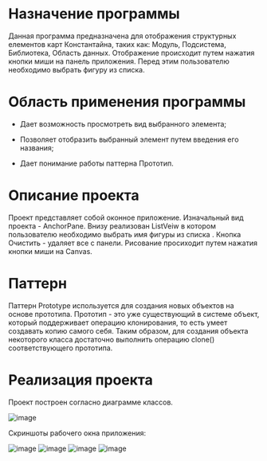 # Назначение программы 

Данная программа предназначена для отображения структурных елементов карт Константайна, таких как: Модуль, Подсистема, Библиотека, Область данных. Отображение происходит путем нажатия кнопки миши на панель приложения. Перед этим пользователю необходимо выбрать фигуру из списка.

# Область применения программы

* Дает возможность просмотреть вид выбранного элемента;

* Позволяет отобразить выбранный элемент путем введения его названия;

* Дает понимание работы паттерна Прототип.

# Описание проекта

Проект представляет собой оконное приложение. Изначальный вид проекта - AnchorPane. Внизу реализован ListVeiw в котором пользователю необходимо выбрать имя фигуры из списка . Кнопка Очистить - удаляет все с панели. Рисование просиходит путем нажатия кнопки миши на Canvas.

# Паттерн

Паттерн Prototype используется для создания новых объектов на основе прототипа. Прототип - это уже существующий в системе объект, который поддерживает операцию клонирования, то есть умеет создавать копию самого себя. Таким образом, для создания объекта некоторого класса достаточно выполнить операцию clone() соответствующего прототипа.

# Реализация проекта

Проект построен согласно диаграмме классов.

![image](https://user-images.githubusercontent.com/80450495/120317148-f2667680-c2e6-11eb-8634-69cc00ac108b.png)

Скриншоты рабочего окна приложения:

![image](https://user-images.githubusercontent.com/80450495/120317183-feeacf00-c2e6-11eb-8008-ad893e4edd74.png)
![image](https://user-images.githubusercontent.com/80450495/120317226-08743700-c2e7-11eb-920b-29bbbbae0289.png)
![image](https://user-images.githubusercontent.com/80450495/120317248-1033db80-c2e7-11eb-8e6e-5fd4eb323760.png)
![image](https://user-images.githubusercontent.com/80450495/120317266-17f38000-c2e7-11eb-9c3c-549af9b5379b.png)

